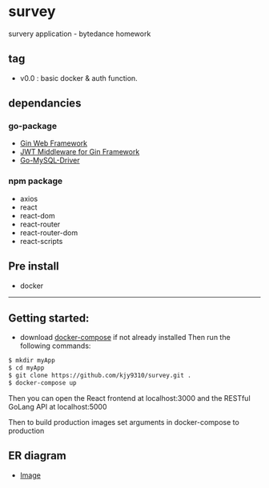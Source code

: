 # survey
survery application - bytedance homework

## tag
* v0.0 : basic docker & auth function. 

## dependancies

### go-package
* [Gin Web Framework](https://github.com/gin-gonic/gin)
* [JWT Middleware for Gin Framework](https://github.com/appleboy/gin-jwt)
* [Go-MySQL-Driver](https://github.com/go-sql-driver/mysql)

### npm package
* axios
* react
* react-dom
* react-router
* react-router-dom
* react-scripts

## Pre install
* docker

***

## Getting started:
* download [docker-compose](https://docs.docker.com/compose/install/) if not already installed
Then run the following commands:

```bash
$ mkdir myApp
$ cd myApp
$ git clone https://github.com/kjy9310/survey.git .
$ docker-compose up
```

Then you can open the React frontend at localhost:3000 and the RESTful GoLang API at localhost:5000

Then to build production images set arguments in docker-compose to production

## ER diagram
* [Image](https://raw.githubusercontent.com/kjy9310/survey/master/ERD.bmp)
